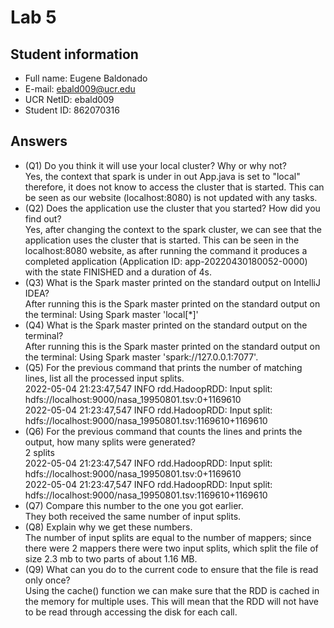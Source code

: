 # Lab 5

## Student information

* Full name: Eugene Baldonado
* E-mail: ebald009@ucr.edu
* UCR NetID: ebald009
* Student ID: 862070316

## Answers

* (Q1) Do you think it will use your local cluster? Why or why not?  
Yes, the context that spark is under in out App.java is set to "local" therefore, it does not know to access the cluster that is started. This can be seen as our website (localhost:8080) is not updated with any tasks.  
* (Q2) Does the application use the cluster that you started? How did you find out?  
Yes, after changing the context to the spark cluster, we can see that the application uses the cluster that is started. This can be seen in the localhost:8080 website, as after running the command it produces a completed application (Application ID: app-20220430180052-0000) with the state FINISHED and a duration of 4s.  
* (Q3) What is the Spark master printed on the standard output on IntelliJ IDEA?  
After running this is the Spark master printed on the standard output on the terminal: Using Spark master 'local[*]'  
* (Q4) What is the Spark master printed on the standard output on the terminal?  
After running this is the Spark master printed on the standard output on the terminal: Using Spark master 'spark://127.0.0.1:7077'.   
* (Q5) For the previous command that prints the number of matching lines, list all the processed input splits.  
2022-05-04 21:23:47,547 INFO rdd.HadoopRDD: Input split: hdfs://localhost:9000/nasa_19950801.tsv:0+1169610  
2022-05-04 21:23:47,547 INFO rdd.HadoopRDD: Input split: hdfs://localhost:9000/nasa_19950801.tsv:1169610+1169610  
* (Q6) For the previous command that counts the lines and prints the output, how many splits were generated?  
2 splits  
2022-05-04 21:23:47,547 INFO rdd.HadoopRDD: Input split: hdfs://localhost:9000/nasa_19950801.tsv:0+1169610  
2022-05-04 21:23:47,547 INFO rdd.HadoopRDD: Input split: hdfs://localhost:9000/nasa_19950801.tsv:1169610+1169610  
* (Q7) Compare this number to the one you got earlier.  
They both received the same number of input splits.  
* (Q8) Explain why we get these numbers.  
The number of input splits are equal to the number of mappers; since there were 2 mappers there were two input splits, which split the file of size 2.3 mb to two parts of about 1.16 MB.  
* (Q9) What can you do to the current code to ensure that the file is read only once?  
Using the cache() function we can make sure that the RDD is cached in the memory for multiple uses. This will mean that the RDD will not have to be read through accessing the disk for each call.  

